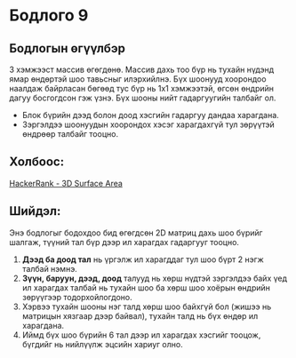 # Бодлого 9

## Бодлогын өгүүлбэр

3 хэмжээст массив өгөгдөнө. Массив дахь тоо бүр нь тухайн нүдэнд ямар өндөртэй шоо тавьсныг илэрхийлнэ. Бүх шоонууд хоорондоо наалдаж байрласан бөгөөд тус бүр нь 1x1 хэмжээтэй, өгсөн өндрийн дагуу босгогдсон гэж үзнэ. Бүх шооны нийт гадаргуугийн талбайг ол.

- Блок бүрийн дээд болон доод хэсгийн гадаргуу дандаа харагдана.
- Зэргэлдээ шоонуудын хоорондох хэсэг харагдахгүй тул зөрүүтэй өндрөөр талбайг тооцно.

## Холбоос:

[HackerRank - 3D Surface Area](https://www.hackerrank.com/challenges/3d-surface-area/problem)

## Шийдэл:

Энэ бодлогыг бодохдоо бид өгөгдсөн 2D матриц дахь шоо бүрийг шалгаж, түүний тал бүр дээр ил харагдах гадаргууг тооцно. 

1. **Дээд ба доод тал** нь үргэлж ил харагддаг тул шоо бүрт 2 нэгж талбай нэмнэ.
2. **Зүүн, баруун, дээд, доод** талууд нь хөрш нүдтэй зэргэлдээ байх үед ил харагдах талбай нь тухайн шоо ба хөрш шоо хоёрын өндрийн зөрүүгээр тодорхойлогдоно.
3. Хэрвээ тухайн шооны нэг талд хөрш шоо байхгүй бол (жишээ нь матрицын хязгаар дээр байвал), тухайн талд нь бүх өндөр ил харагдана.
4. Иймд бүх шоо бүрийн 6 тал дээр ил харагдах хэсгийг тооцож, бүгдийг нь нийлүүлж эцсийн хариуг олно.



